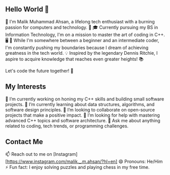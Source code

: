 ## Hello World 👋

👋 I'm Malik Muhammad Ahsan, a lifelong tech enthusiast with a burning passion for computers and technology. 🚀
🎓 Currently pursuing my BS in Information Technology, I'm on a mission to master the art of coding in C++. 🖥️
🌱 While I'm somewhere between a beginner and an intermediate coder, I'm constantly pushing my boundaries because I dream of achieving greatness in the tech world.
💡 Inspired by the legendary Dennis Ritchie, I aspire to acquire knowledge that reaches even greater heights! 📚

Let's code the future together! 🌟



## My Interests

🔭 I’m currently working on honing my C++ skills and building small software projects.
🌱 I’m currently learning about data structures, algorithms, and software design principles.
👯 I’m looking to collaborate on open-source projects that make a positive impact.
🤔 I’m looking for help with mastering advanced C++ topics and software architecture.
💬 Ask me about anything related to coding, tech trends, or programming challenges.

## Contact Me

📫 Reach out to me on [Instagram][https://www.instagram.com/malik._.m.ahsan/?hl=en]
😄 Pronouns: He/Him
⚡ Fun fact: I enjoy solving puzzles and playing chess in my free time.
